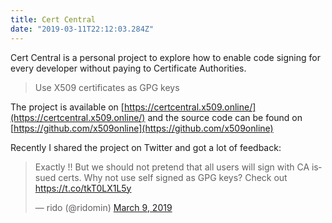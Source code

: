 ```yaml
---
title: Cert Central
date: "2019-03-11T22:12:03.284Z"
---
```


Cert Central is a personal project to explore how to enable code signing for every developer without paying to Certificate Authorities.

> Use X509 certificates as GPG keys

The project is available on [https://certcentral.x509.online/](https://certcentral.x509.online/) and the source code can be found on [https://github.com/x509online](https://github.com/x509online)

Recently I shared the project on Twitter and got a lot of feedback:

<blockquote class="twitter-tweet" data-lang="en"><p lang="en" dir="ltr">Exactly !! But we should not pretend that all users will sign with CA issued certs. Why not use self signed as  GPG keys? Check out <a href="https://t.co/tkT0LX1L5y">https://t.co/tkT0LX1L5y</a></p>&mdash; rido (@ridomin) <a href="https://twitter.com/ridomin/status/1104192209165914112?ref_src=twsrc%5Etfw">March 9, 2019</a></blockquote>
<script async src="https://platform.twitter.com/widgets.js" charset="utf-8"></script>





